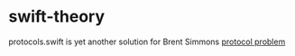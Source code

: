 # swift-theory

protocols.swift is yet another solution for Brent Simmons [protocol problem](http://inessential.com/2015/07/19/secret_projects_diary_2_swift_2_0_prot)
